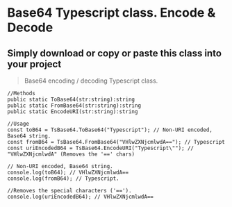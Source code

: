# Base64 Typescript class. Encode & Decode
## Simply download or copy or paste this class into your project

> Base64 encoding / decoding Typescript class. 


```
//Methods
public static ToBase64(str:string):string
public static FromBase64(str:string):string
public static EncodeURI(str:string):string

//Usage
const toB64 = TsBase64.ToBase64("Typescript"); // Non-URI encoded, Base64 string.
const fromB64 = TsBase64.FromBase64("VHlwZXNjcmlwdA=="); // Typescript
const uriEncodedB64 = TsBase64.EncodeURI("Typescript\""); // "VHlwZXNjcmlwdA" (Removes the '==' chars)

// Non-URI encoded, Base64 string.
console.log(toB64); // VHlwZXNjcmlwdA==
console.log(fromB64); // Typescript.

//Removes the special characters ('==').
console.log(uriEncodedB64); // VHlwZXNjcmlwdA==


